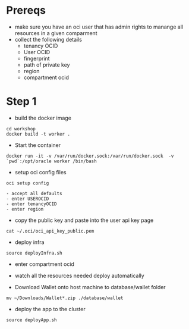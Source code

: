 

# Prereqs
- make sure you have an oci user that has admin rights to manange all resources in a given comparment
- collect the following details
    - tenancy OCID
    - User OCID
    - fingerprint
    - path of private key 
    - region
    - compartment ocid

# Step 1
- build the docker image
```
cd workshop
docker build -t worker .
```

- Start the container
```
docker run -it -v /var/run/docker.sock:/var/run/docker.sock  -v `pwd`:/opt/oracle worker /bin/bash
```

- setup oci config files
```
oci setup config
```
    - accept all defaults
    - enter USEROCID
    - enter tenancyOCID
    - enter region

- copy the public key and paste into the user api key page
```
cat ~/.oci/oci_api_key_public.pem
```

- deploy infra
```
source deployInfra.sh
```

- enter compartment ocid
- watch all the resources needed deploy automatically

- Download Wallet onto host machine to database/wallet folder
```
mv ~/Downloads/Wallet*.zip ./database/wallet
```

- deploy the app to the cluster
```
source deployApp.sh
```